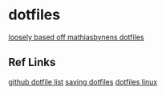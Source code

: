 # dotfiles

[loosely based off mathiasbynens dotfiles](https://github.com/mathiasbynens/dotfiles)


## Ref Links
[github dotfile list](https://dotfiles.github.io)
[saving dotfiles](https://blog.clareglinka.com/2016/01/08/saving-dotfiles-with-symlinks-on-osx/)
[dotfiles linux](http://mywiki.wooledge.org/DotFiles)
